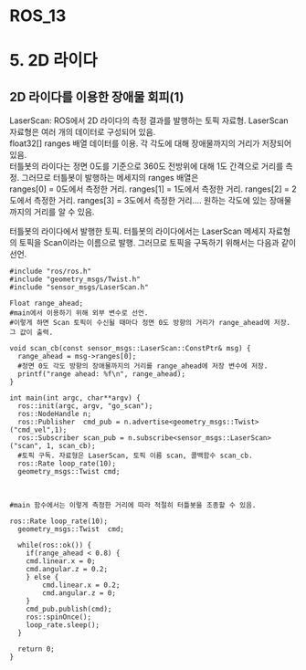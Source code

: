 ROS_13
======

# 5. 2D 라이다
## 2D 라이다를 이용한 장애물 회피(1)

LaserScan: ROS에서 2D 라이다의 측정 결과를 발행하는 토픽 자료형. LaserScan 자료형은 여러 개의 데이터로 구성되어 있음.    
float32[] ranges 배열 데이터를 이용. 각 각도에 대해 장애물까지의 거리가 저장되어있음.   
터틀봇의 라이다는 정면 0도를 기준으로 360도 전방위에 대해 1도 간격으로 거리를 측정. 그러므로 터틀봇이 발행하는 메세지의 ranges 배열은     
ranges[0] = 0도에서 측정한 거리. ranges[1] = 1도에서 측정한 거리. ranges[2] = 2도에서 측정한 거리. ranges[3] = 3도에서 측정한 거리.... 
원하는 각도에 있는 장애물까지의 거리를 알 수 있음.

터틀봇의 라이다에서 발행한 토픽. 터틀봇의 라이다에서는 LaserScan 메세지 자료형의 토픽을 Scan이라는 이름으로 발행. 그러므로 토픽을 구독하기 위해서는 다음과 같이 선언.

```
#include "ros/ros.h"
#include "geometry_msgs/Twist.h"
#include "sensor_msgs/LaserScan.h"

Float range_ahead;
#main에서 이용하기 위해 외부 변수로 선언.
#이렇게 하면 Scan 토픽이 수신될 때마다 정면 0도 방향의 거리가 range_ahead에 저장. 그 값이 출력.

void scan_cb(const sensor_msgs::LaserScan::ConstPtr& msg) {
  range_ahead = msg->ranges[0];
  #정면 0도 각도 방향의 장애물까지의 거리를 range_ahead에 저장 변수에 저장.  
  printf("range ahead: %f\n", range_ahead);
}

int main(int argc, char**argv) {
  ros::init(argc, argv, "go_scan");
  ros::NodeHandle n;
  ros::Publisher  cmd_pub = n.advertise<geometry_msgs::Twist>("cmd_vel",1);
  ros::Subscriber scan_pub = n.subscribe<sensor_msgs::LaserScan>("scan", 1, scan_cb);
  #토픽 구독. 자료형은 LaserScan, 토픽 이름 scan, 콜백함수 scan_cb.  
  ros::Rate loop_rate(10);
  geometry_msgs::Twist cmd;



#main 함수에서는 이렇게 측정한 거리에 따라 적절히 터틀봇을 조종할 수 있음.

ros::Rate loop_rate(10);
  geometry_msgs::Twist  cmd;

  while(ros::ok()) {
    if(range_ahead < 0.8) {
    cmd.linear.x = 0;
    cmd.angular.z = 0.2;
    } else {
        cmd.linear.x = 0.2;
        cmd.angular.z = 0;
    }
    cmd_pub.publish(cmd);
    ros::spinOnce();
    loop_rate.sleep();
  }
  
  return 0;
}
```
    
  
